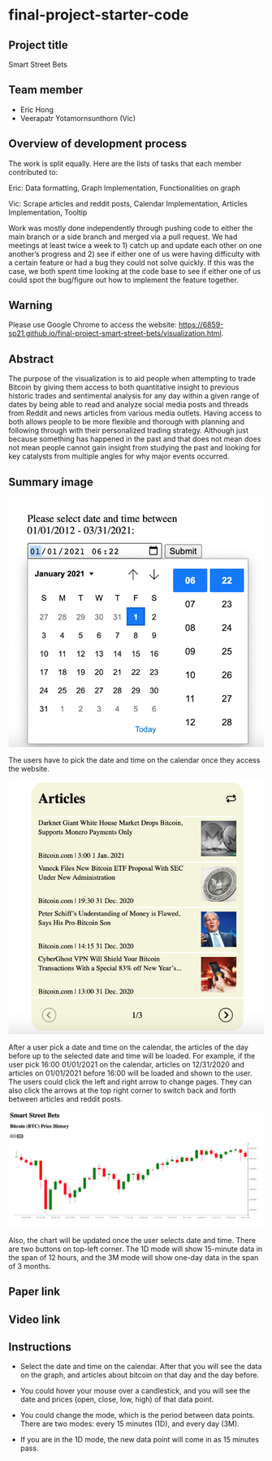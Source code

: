 # final-project-starter-code

## Project title
Smart Street Bets

## Team member
* Eric Hong
* Veerapatr Yotamornsunthorn (Vic)

## Overview of development process

The work is split equally. Here are the lists of tasks that each member contributed to:

Eric: Data formatting, Graph Implementation, Functionalities on graph

Vic: Scrape articles and reddit posts, Calendar Implementation, Articles Implementation, Tooltip 

Work was mostly done independently through pushing code to either the main branch or a side branch and merged via a pull request. We had meetings at least twice a week to 1) catch up and update each other on one another’s progress and 2) see if either one of us were having difficulty with a certain feature or had a bug they could not solve quickly. If this was the case, we both spent time looking at the code base to see if either one of us could spot the bug/figure out how to implement the feature together.

## Warning

Please use Google Chrome to access the website: <https://6859-sp21.github.io/final-project-smart-street-bets/visualization.html>.

## Abstract

The purpose of the visualization is to aid people when attempting to trade Bitcoin by giving them access to both quantitative insight to previous historic trades and sentimental analysis for any day within a given range of dates by being able to read and analyze social media posts and threads from Reddit and news articles from various media outlets. Having access to both allows people to be more flexible and thorough with planning and following through with their personalized trading strategy. Although just because something has happened in the past and that does not mean does not mean people cannot gain insight from studying the past and looking for key catalysts from multiple angles for why major events occurred.

## Summary image
[chart]: https://github.com/6859-sp21/final-project-smart-street-bets/blob/main/chart.png
[articles]: https://github.com/6859-sp21/final-project-smart-street-bets/blob/main/articles.png
[calendar]: https://github.com/6859-sp21/final-project-smart-street-bets/blob/main/calendar.png

![alt text][calendar]

The users have to pick the date and time on the calendar once they access the website.

![alt text][articles]

After a user pick a date and time on the calendar, the articles of the day before up to the selected date and time will be loaded. For example, if the user pick 16:00 01/01/2021 on the calendar, articles on 12/31/2020 and articles on 01/01/2021 before 16:00 will be loaded and shown to the user. The users could click the left and right arrow to change pages. They can also click the arrows at the top right corner to switch back and forth between articles and reddit posts.

![alt text][chart]

Also, the chart will be updated once the user selects date and time. There are two buttons on top-left corner. The 1D mode will show 15-minute data in the span of 12 hours, and the 3M mode will show one-day data in the span of 3 months. 

## Paper link

## Video link

## Instructions

* Select the date and time on the calendar. After that you will see the data on the graph, and articles about bitcoin on that day and the day before.

* You could hover your mouse over a candlestick, and you will see the date and prices (open, close, low, high) of that data point.

* You could change the mode, which is the period between data points. There are two modes: every 15 minutes (1D), and every day (3M).

* If you are in the 1D mode, the new data point will come in as 15 minutes pass.



